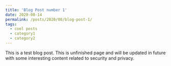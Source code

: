 ```yaml
---
title: 'Blog Post number 1'
date: 2020-08-14
permalink: /posts/2020/08/blog-post-1/
tags:
  - cool posts
  - category1
  - category2
---
```


This is a test blog post. This is unfinished page and will be updated in future with some interesting content related to security and privacy.

